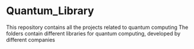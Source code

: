 # Quantum_Library
 This repository contains all the projects related to quantum computing
The folders contain different libraries for quantum computing, developed by different companies 

